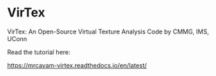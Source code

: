 # VirTex

VirTex: An Open-Source Virtual Texture Analysis Code by CMMG, IMS, UConn

Read the tutorial here:

https://mrcavam-virtex.readthedocs.io/en/latest/

